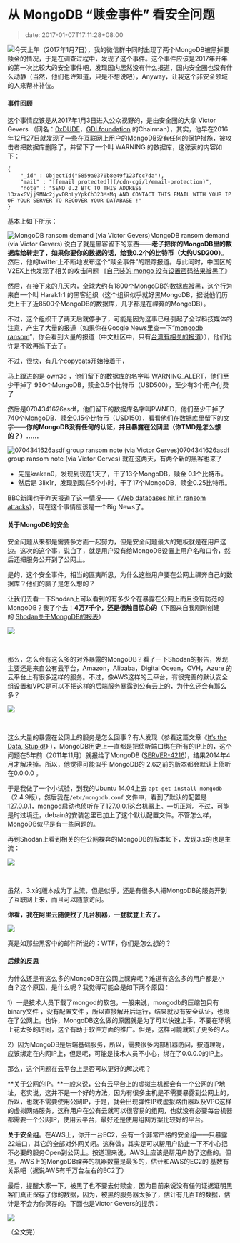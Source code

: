 # 从 MongoDB “赎金事件” 看安全问题
>date: 2017-01-07T17:11:28+08:00


![](/assets/images/coolshell.cn/wp-content/uploads/2017/01/MongoDB-360x200.jpg)今天上午（2017年1月7日），我的微信群中同时出现了两个MongoDB被黑掉要赎金的情况，于是在调查过程中，发现了这个事件。这个事件应该是2017年开年的第一次比较大的安全事件吧，发现国内居然没有什么报道，国内安全圈也没有什么动静（当然，他们也许知道，只是不想说吧），Anyway，让我这个非安全领域的人来帮补补位。


#### 事件回顾


这个事情应该是从2017年1月3日进入公众视野的，是由安全圈的大拿 Victor Gevers （网名：[0xDUDE](https://twitter.com/0xDUDE)，[GDI.foundation](http://GDI.foundation "http://GDI.foundation") 的Chairman），其实，他早在2016年12月27日就发现了一些在互联网上用户的MongoDB没有任何的保护措施，被攻击者把数据库删除了，并留下了一个叫 WARNING 的数据库，这张表的内容如下：



```
{
    "_id" : ObjectId("5859a0370b8e49f123fcc7da"),
    "mail" : "[[email protected]](/cdn-cgi/l/email-protection)",
    "note" : "SEND 0.2 BTC TO THIS ADDRESS 13zaxGVjj9MNc2jyvDRhLyYpkCh323MsMq AND CONTACT THIS EMAIL WITH YOUR IP OF YOUR SERVER TO RECOVER YOUR DATABASE !"
}
```

基本上如下所示：



![MongoDB ransom demand (via Victor Gevers)](/assets/images/coolshell.cn/wp-content/uploads/2017/01/MongoDB-ransom.png)MongoDB ransom demand (via Victor Gevers)
说白了就是黑客留下的东西——**老子把你的MongoDB里的数据库给转走了，如果你要你的数据的话，给我0.2个的比特币（大约USD200）**。然后，他的twitter上不断地发布这个“赎金事件”的跟踪报道。与此同时，中国区的V2EX上也发现了相关的攻击问题 《[自己装的 mongo 没有设置密码结果被黑了](https://www.v2ex.com/t/331887)》


然后，在接下来的几天内，全球大约有1800个MongoDB的数据库被黑，这个行为来自一个叫 Harak1r1 的黑客组织（这个组织似乎就好黑MongoDB，据说他们历史上干了近8500个MongoDB的数据库，几乎都是在祼奔的MongoDB）。


不过，这个组织干了两天后就停手了，可能是因为这事已经引起了全球科技媒体的注意，产生了大量的报道（如果你在Google News里查一下“[mongodb ransom](https://www.google.com/webhp?sourceid=chrome-instant&ion=1&espv=2&ie=UTF-8#q=mongodb+ransom&newwindow=1&tbm=nws)”，你会看到大量的报道（中文社区中，只有[台湾有相关的报道](https://unwire.pro/2017/01/05/2000-mongodb-ransom/security/)）），他们也许是不敢再搞下去了。


不过，很快，有几个copycats开始接着干，


马上跟进的是 own3d ，他们留下的数据库的名字叫 WARNING\_ALERT，他们至少干掉了 930个MongoDB，赎金0.5个比特币（USD500），至少有3个用户付费了


然后是0704341626asdf，他们留下的数据库名字叫PWNED，他们至少干掉了740个MongoDB，赎金0.15个比特币（USD150），看看他们在数据库里留下的文字——**你的MongoDB没有任何的认证，并且暴露在公网里（你TMD是怎么想的？）……**


![0704341626asdf group ransom note (via Victor Gerves)](/assets/images/coolshell.cn/wp-content/uploads/2017/01/MongoDB-Group-3.jpg)0704341626asdf group ransom note (via Victor Gerves)
就在这两天，有两个新的黑客也来了


* 先是kraken0，发现到现在1天了，干了13个MongoDB，赎金 0.1个比特币。
* 然后是 3lix1r，发现到现在5个小时，干了17个MongoDB，赎金0.25比特币。


BBC新闻也于昨天报道了这一情况——《[Web databases hit in ransom attacks](http://www.bbc.com/news/technology-38521973)》，现在这个事情应该是一个Big News了。


#### 关于MongoDB的安全


安全问题从来都是需要多方面一起努力，但是安全问题最大的短板就是在用户这边。这次的这个事，说白了，就是用户没有给MongoDB设置上用户名和口令，然后还把服务公开到了公网上。


是的，这个安全事件，相当的匪夷所思，为什么这些用户要在公网上祼奔自己的数据库？他们的脑子是怎么想的？


让我们去看一下Shodan上可以看到的有多少个在暴露在公网上而且没有防范的MongoDB？我了个去！**4万7千个，还是很触目惊心的**（下图来自我刚刚创建的 [Shodan关于MongoDB的报表](https://www.shodan.io/report/h0bgF6zM)）


![](/assets/images/coolshell.cn/wp-content/uploads/2017/01/MongoDB_Shodan-1024x485.png)


 


那么，怎么会有这么多的对外暴露的MongoDB？看了一下Shodan的报告，发现主要还是来自公有云平台，Amazon，Alibaba，Digital Ocean，OVH，Azure 的云平台上有很多这样的服务。不过，像AWS这样的云平台，有很完善的默认安全组设置和VPC是可以不把这样的后端服务暴露到公有云上的，为什么还会有那么多？


![](/assets/images/coolshell.cn/wp-content/uploads/2017/01/MongoDB_Org.png)


 


这么大量的暴露在公网上的服务是怎么回事？有人发现（参看这篇文章《[It’s the Data, Stupid!](https://blog.shodan.io/its-the-data-stupid/)》 ），MongoDB历史上一直都是把侦听端口绑在所有的IP上的，这个问题在5年前（2011年11月）就报给了MongoDB ([SERVER-4216](https://jira.mongodb.org/browse/SERVER-4216))，结果2014年4月才解决掉。所以，他觉得可能似乎 MongoDB的 2.6之前的版本都会默认上侦听在0.0.0.0 。


于是我做了一个小试验，到我的Ubuntu 14.04上去 `apt-get install mongodb`（2.4.9版），然后我在`/etc/mongodb.conf` 文件中，看到了默认的配置是127.0.0.1，mongod启动也侦听在了127.0.0.1这台机器上。一切正常。不过，可能是时过境迁，debain的安装包里已加上了这个默认配置文件。不管怎么样，MongoDB似乎是有一些问题的。


再到Shodan上看到相关的在公网裸奔的MongoDB的版本如下，发现3.x的也是主流：


![](/assets/images/coolshell.cn/wp-content/uploads/2017/01/MongoDB_Version.png)


 


虽然，3.x的版本成为了主流，但是似乎，还是有很多人把MongoDB的服务开到了互联网上来，而且可以随意访问。


**你看，我在阿里云随便找了几台机器，一登就登上去了。**


![](/assets/images/coolshell.cn/wp-content/uploads/2017/01/MongoDB_Aliyun.png)


真是如那些黑客中的邮件所说的：WTF，你们是怎么想的？


#### 后续的反思


为什么还是有这么多的MongoDB在公网上祼奔呢？难道有这么多的用户都是小白？这个原因，是什么呢？我觉得可能会是如下两个原因：


1）一是技术人员下载了mongod的软包，一般来说，mongodb的压缩包只有binary文件 ，没有配置文件 ，所以直接解开后运行，结果就没有安全认证，也绑在了公网上。也许，MongoDB这么做的原因就是为了可以快速上手，不要在环境上花太多的时间，这个有助于软件方面的推广。但是，这样可能就坑了更多的人。


2）因为MongoDB是后端基础服务，所以，需要很多内部机器防问，按道理呢，应该绑定在内网IP上，但是呢，可能是技术人员不小心，绑在了0.0.0.0的IP上。


那么，这个问题在云平台上是否可以更好的解决呢？


**关于公网的IP。**一般来说，公有云平台上的虚拟主机都会有一个公网的IP地址，老实说，这并不是一个好的方法，因为有很多主机是不需要暴露到公网上的，所以，也就不需要使用公网IP，于是，就会出现弹性IP或虚拟路由器以及VPC这样的虚拟网络服务，这样用户在公有云就可以很容易的组网，也就没有必要每台机器都需要一个公网IP，使用云平台，最好还是使用组网方案比较好的平台。


**关于安全组**。在AWS上，你开一台EC2，会有一个非常严格的安全组——只暴露22端口，其它的全部对外网关闭。这样做，其实是可以帮用户防止一下不小心把不必要的服务Open到公网上。按道理来说，AWS上应该是帮用户防了这些的。但是，AWS上的MongoDB祼奔的机器数量是最多的，估计和AWS的EC2的 基数有关系吧（据说AWS有千万台左右的EC2了）


最后，提醒大家一下，被黑了也不要去付赎金，因为目前来说没有任何证据证明黑客们真正保存了你的数据，因为，被黑的服务器太多了，估计有几百T的数据，估计是不会为你保存的。下面也是Victor Gevers的提示：


![](/assets/images/coolshell.cn/wp-content/uploads/2017/01/MongoDB_Twitter.png)


（全文完）


